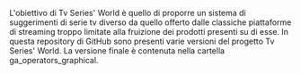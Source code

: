 L'obiettivo di Tv Series' World è quello di proporre un sistema di suggerimenti di serie tv diverso da quello offerto dalle classiche piattaforme di streaming troppo limitate alla fruizione dei prodotti presenti su di esse.
In questa repository di GitHub sono presenti varie versioni del progetto Tv Series' World.
La versione finale è contenuta nella cartella ga_operators_graphical.
